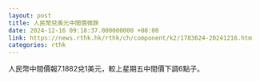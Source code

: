```yaml
---
layout: post
title: 人民幣兌美元中間價微跌
date: 2024-12-16 09:18:37.000000000 +08:00
link: https://news.rthk.hk/rthk/ch/component/k2/1783624-20241216.htm
categories: rthk
---
```


人民幣中間價報7.1882兌1美元，較上星期五中間價下調6點子。
